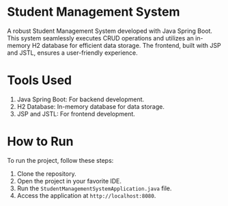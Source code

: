 # Student Management System
A robust Student Management System developed with Java Spring Boot. This system seamlessly executes CRUD operations and utilizes an in-memory H2 database for efficient data storage.
The frontend, built with JSP and JSTL, ensures a user-friendly experience.



# Tools Used

1. Java Spring Boot: For backend development.
2. H2 Database: In-memory database for data storage.
3. JSP and JSTL: For frontend development.

# How to Run

To run the project, follow these steps:

1. Clone the repository.
2. Open the project in your favorite IDE.
3. Run the `StudentManagementSystemApplication.java` file.
4. Access the application at `http://localhost:8080`.
